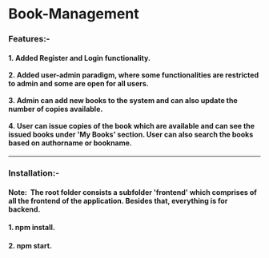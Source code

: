 # Book-Management

### Features:-
#### 1.&nbsp;Added Register and Login functionality. <br> <br>2.&nbsp;Added user-admin paradigm, where some functionalities are restricted to admin and some are open for all users.<br> <br>3.&nbsp;Admin can add new books to the system and can also update the number of copies available.<br> <br>4.&nbsp;User can issue copies of the book which are available and can see the issued books under 'My Books' section. User can also search the books based on authorname or bookname. 

<hr/>

### Installation:-
#### Note:&nbsp; The root folder consists a subfolder 'frontend' which comprises of all the frontend of the application. Besides that, everything is for backend.
#### 1. npm install.
#### 2. npm start.
